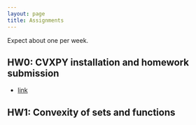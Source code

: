 ```yaml
---
layout: page
title: Assignments
---
```


Expect about one per week.

## HW0: CVXPY installation and homework submission
- [link](data/hw0)

## HW1: Convexity of sets and functions